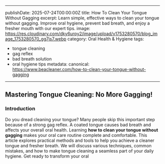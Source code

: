 
---
publishDate: 2025-07-24T00:00:00Z
title: How To Clean Your Tongue Without Gagging
excerpt: Learn simple, effective ways to clean your tongue without gagging. Improve oral hygiene, prevent bad breath, and enjoy a fresher mouth with our expert tips.
image: https://res.cloudinary.com/dky6urpy2/image/upload/v1753280570/blog_image_1753280570_gg7js7.webp
category: Oral Health & Hygiene
tags:
  - tongue cleaning
  - gag reflex
  - bad breath solution
  - oral hygiene tips
metadata:
  canonical: https://www.beacleaner.com/how-to-clean-your-tongue-without-gagging
---

## Mastering Tongue Cleaning: No More Gagging!

### Introduction
Do you dread cleaning your tongue? Many people skip this important step because of a strong gag reflex. A coated tongue causes bad breath and affects your overall oral health. Learning **how to clean your tongue without gagging** makes your oral care routine complete and comfortable. This article explores practical methods and tools to help you achieve a cleaner tongue and fresher breath. We will discuss various techniques, common mistakes, and how to make tongue cleaning a seamless part of your daily hygiene. Get ready to transform your oral